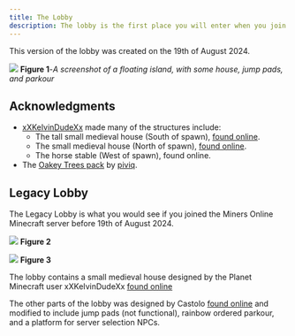 ```yaml
---
title: The Lobby
description: The lobby is the first place you will enter when you join the Miners Online Minecraft server
---
```


This version of the lobby was created on the 19th of August 2024.

![](/attachments/2024-08-19_17.24.38.png)
**Figure 1**-*A screenshot of a floating island, with some house, jump pads, and parkour*

## Acknowledgments

- [xXKeIvinDudeXx](https://www.planetminecraft.com/member/xxkeivindudexx/) made many of the structures include:
  - The tall small medieval house (South of spawn), [found online](https://www.planetminecraft.com/project/small-medieval-house-schematic-3576946/).
  - The small medieval house (North of spawn), [found online](https://www.planetminecraft.com/project/medium-medieval-house-whit-enterior-schematic/).
  - The horse stable (West of spawn), found online.
- The [Oakey Trees pack](https://www.planetminecraft.com/project/oakey-tree-set/) by [piviq](https://www.planetminecraft.com/member/piviq/).

## Legacy Lobby

The Legacy Lobby is what you would see if you joined the Miners Online Minecraft server before 19th of August 2024.

![](/attachments/2024-06-16_14.43.39.png)
**Figure 2**

![](/attachments/2024-06-16_15.01.40.png)
**Figure 3**

The lobby contains a small medieval house designed by the Planet Minecraft user xXKeIvinDudeXx [found online](https://www.planetminecraft.com/project/small-medieval-house-schematic-3576946/)

The other parts of the lobby was designed by Castolo [found online](https://www.planetminecraft.com/project/small-server-hub-lobby-free-download/) and modified to include jump pads (not functional), rainbow ordered parkour, and a platform for server selection NPCs.